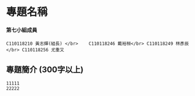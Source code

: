 # 專題名稱    
#### 第七小組成員    
`C110118210 黃志輝(組長) </br>   
C110118246 戴裕桓</br>
C110118249 林彥辰</br>
C110118256 尤重又`   
## 專題簡介 (300字以上)    
```
11111
22222
```

